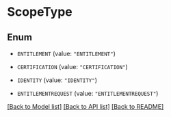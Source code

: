 # ScopeType

## Enum


* `ENTITLEMENT` (value: `"ENTITLEMENT"`)

* `CERTIFICATION` (value: `"CERTIFICATION"`)

* `IDENTITY` (value: `"IDENTITY"`)

* `ENTITLEMENTREQUEST` (value: `"ENTITLEMENTREQUEST"`)


[[Back to Model list]](../README.md#documentation-for-models) [[Back to API list]](../README.md#documentation-for-api-endpoints) [[Back to README]](../README.md)


